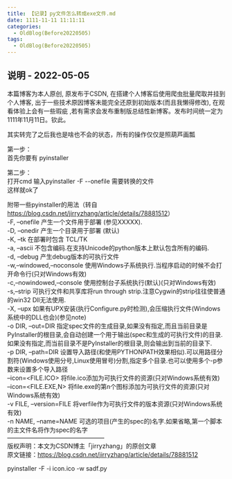 ```yaml
---
title: 【记录】py文件怎么转成exe文件.md
date: 1111-11-11 11:11:11
categories:
  - OldBlog(Before20220505)
tags:
  - OldBlog(Before20220505)
---
```


## 说明 - 2022-05-05
本篇博客为本人原创, 原发布于CSDN, 在搭建个人博客后使用爬虫批量爬取并挂到个人博客, 出于一些技术原因博客未能完全还原到初始版本(而且我懒得修改), 在观看体验上会有一些瑕疵 ,若有需求会发布重制版总结性新博客。发布时间统一定为1111年11月11日。钦此。

其实转完了之后我也是啥也不会的状态，所有的操作仅仅是照葫芦画瓢

第一步：  
首先你要有 pyinstaller

第二步：  
打开cmd 输入pyinstaller -F --onefile 需要转换的文件  
这样就ok了

附带一些pyinstaller的用法（转自<https://blog.csdn.net/jirryzhang/article/details/78881512>）  
-F, –onefile 产生一个文件用于部署 (参见XXXXX).  
-D, –onedir 产生一个目录用于部署 (默认)  
-K, –tk 在部署时包含 TCL/TK  
-a, –ascii 不包含编码.在支持Unicode的python版本上默认包含所有的编码.  
-d, –debug 产生debug版本的可执行文件  
-w,–windowed,–noconsole 使用Windows子系统执行.当程序启动的时候不会打开命令行(只对Windows有效)  
-c,–nowindowed,–console 使用控制台子系统执行(默认)(只对Windows有效)  
-s,–strip 可执行文件和共享库将run through strip.注意Cygwin的strip往往使普通的win32 Dll无法使用.  
-X, –upx 如果有UPX安装(执行Configure.py时检测),会压缩执行文件(Windows系统中的DLL也会)(参见note)  
-o DIR, –out=DIR 指定spec文件的生成目录,如果没有指定,而且当前目录是PyInstaller的根目录,会自动创建一个用于输出(spec和生成的可执行文件)的目录.如果没有指定,而当前目录不是PyInstaller的根目录,则会输出到当前的目录下.  
-p DIR, –path=DIR 设置导入路径(和使用PYTHONPATH效果相似).可以用路径分割符(Windows使用分号,Linux使用冒号)分割,指定多个目录.也可以使用多个-p参数来设置多个导入路径  
–icon=<FILE.ICO> 将file.ico添加为可执行文件的资源(只对Windows系统有效)  
–icon=<FILE.EXE,N> 将file.exe的第n个图标添加为可执行文件的资源(只对Windows系统有效)  
-v FILE, –version=FILE 将verfile作为可执行文件的版本资源(只对Windows系统有效)  
-n NAME, –name=NAME 可选的项目(产生的spec的)名字.如果省略,第一个脚本的主文件名将作为spec的名字  
————————————————  
版权声明：本文为CSDN博主「jirryzhang」的原创文章  
原文链接：<https://blog.csdn.net/jirryzhang/article/details/78881512>

pyinstaller -F -i icon.ico -w sadf.py

